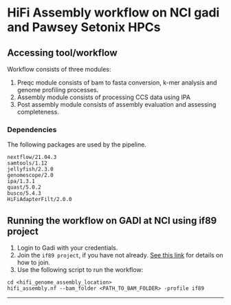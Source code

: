 HiFi Assembly workflow on NCI gadi and Pawsey Setonix HPCs
===========


## Accessing tool/workflow

Workflow consists of three modules:

1.	Preqc module consists of bam to fasta conversion, k-mer analysis and genome profiling processes.
2.	Assembly module consists of processing CCS data using IPA
3.	Post assembly module consists of assembly evaluation and assessing completeness.


### Dependencies

The following packages are used by the pipeline.
```
nextflow/21.04.3
samtools/1.12
jellyfish/2.3.0
genomescope/2.0
ipa/1.3.1
quast/5.0.2
busco/5.4.3
HiFiAdapterFilt/2.0.0
```

## Running the workflow on GADI at NCI using if89 project

1. Login to Gadi with your credentials. 
2. Join the `if89 project`, if you have not already. [See this link](https://australianbiocommons.github.io/ables/if89/) for details on how to join.
3. Use the following script to run the workflow:

```
cd <hifi_genome_assembly_location>
hifi_assembly.nf --bam_folder <PATH_TO_BAM_FOLDER> -profile if89 
```



---
